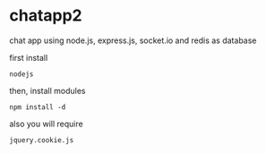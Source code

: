 chatapp2
========

chat app using node.js, express.js, socket.io and redis as database

first install 
    
    nodejs

then, install modules

    npm install -d

also you will require 
  
    jquery.cookie.js
    

